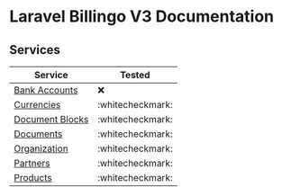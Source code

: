 # Laravel Billingo V3 Documentation

## Services

| Service                             | Tested           |
| ----------------------------------- | ---------------- |
| [Bank Accounts](bankaccounts.md)    | :x:              |
| [Currencies](currencies.md)         | :whitecheckmark: |
| [Document Blocks](documentblocs.md) | :whitecheckmark: |
| [Documents](documents.md)           | :whitecheckmark: |
| [Organization](organization.md)     | :whitecheckmark: |
| [Partners](partners.md)             | :whitecheckmark: |
| [Products](products.md)             | :whitecheckmark: |